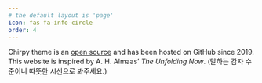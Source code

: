 ```yaml
---
# the default layout is 'page'
icon: fas fa-info-circle
order: 4
---
```



Chirpy theme is an <a href="https://github.com/cotes2020/jekyll-theme-chirpy">open source</a> and has been hosted on GitHub since 2019. This website is inspired by A. H. Almaas’ <i>The Unfolding Now</i>. (말하는 감자 수준이니 따뜻한 시선으로 봐주세요.)


